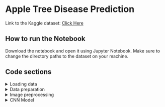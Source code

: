 # Apple Tree Disease Prediction

 Link to the Kaggle dataset: [Click Here](https://www.kaggle.com/competitions/plant-pathology-2020-fgvc7/data)


## How to run the Notebook
Download the notebook and open it using Jupyter Notebook. Make sure to change the directory paths to the dataset on your machine. 


## Code sections
<details>

<summary>Loading data </summary>

The data is in the form of 

  - images in jpg that are labeled train or test and 
  - data labels in csv for train images

Load the data by downloading from Kaggle and copying the directory link. 

There are 4 classes-

1. combinations: one of the target labels
2. healthy: one of the target labels
3. rust: one of the target labels
4. scab: one of the target labels

</details>

<details>

<summary>Data preparation </summary>
This includes making separate folders for train and test images, and also sub folders for the 4 different classes/ target labels

Add new column Label to train.csv
<img width="514" alt="image" src="https://github.com/prachisinhaa/AppleTreeDiseasePrediction/assets/64536291/564facb2-f185-4f41-b5e4-4dc46648a2b2">

</details>

<details>

<summary>Image preprocessing </summary>
This was done using ImageDataGenerator()
</details>

<details>

<summary>CNN Model
</summary>

<img width="598" alt="image" src="https://github.com/prachisinhaa/AppleTreeDiseasePrediction/assets/64536291/7b25f6da-f79b-4376-9b12-09bc59592321">

</details>
